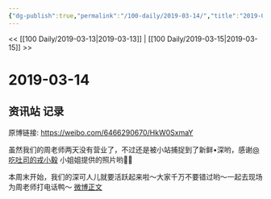```yaml
---
{"dg-publish":true,"permalink":"/100-daily/2019-03-14/","title":"2019-03-14"}
---
```



<< [[100 Daily/2019-03-13\|2019-03-13]] | [[100 Daily/2019-03-15\|2019-03-15]] >>

# 2019-03-14

## 资讯站 记录

原博链接: https://weibo.com/6466290670/HkW0SxmaY

虽然我们的周老师两天没有营业了，不过还是被小站捕捉到了新鲜•深哟，感谢[@吃吐司的戎小毅](https://weibo.com/n/%E5%90%83%E5%90%90%E5%8F%B8%E7%9A%84%E6%88%8E%E5%B0%8F%E6%AF%85) 小姐姐提供的照片哟🐰🐰

本周末开始，我们的深可人儿就要活跃起来啦～大家千万不要错过哟～一起去现场为周老师打电话鸭～
[微博正文](https://m.weibo.cn/5516625428/4348813588122679)

